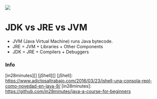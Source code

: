 ![](https://raw.githubusercontent.com/in28minutes/java-cheat-sheet/master/images/java-write-once-run-anywhere.png)


# JDK vs JRE vs JVM

- JVM (Java Virtual Machine) runs Java bytecode.
- JRE = JVM + Libraries + Other Components 
- JDK = JRE + Compilers + Debuggers

### Info
[in28minutes][]
[jShell][]
[jShell]: https://www.adictosaltrabajo.com/2016/03/23/jshell-una-consola-repl-como-novedad-en-java-9/
[in28minutes]: https://github.com/in28minutes/java-a-course-for-beginners